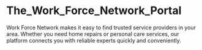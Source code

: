# The_Work_Force_Network_Portal
Work Force Network makes it easy to find trusted service providers in your area. Whether you need home repairs or personal care services, our platform connects you with reliable experts quickly and conveniently.

